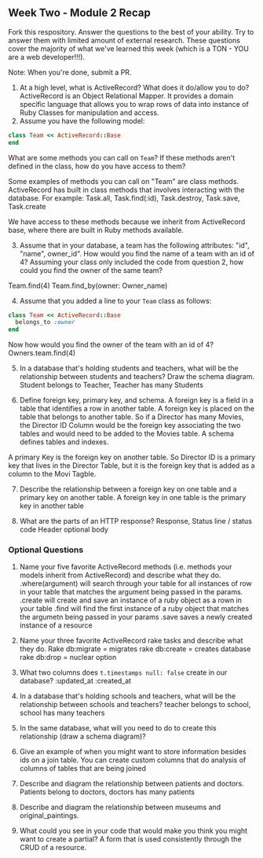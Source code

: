 ## Week Two - Module 2 Recap

Fork this respository. Answer the questions to the best of your ability. Try to answer them with limited amount of external research. These questions cover the majority of what we've learned this week (which is a TON - YOU are a web developer!!!).

Note: When you're done, submit a PR.

1. At a high level, what is ActiveRecord? What does it do/allow you to do?
  ActiveRecord is an Object Relational Mapper. It provides a domain specific language that allows you to wrap rows of data into instance of Ruby Classes for manipulation and access.
2. Assume you have the following model:

```ruby
class Team << ActiveRecord::Base
end
```

What are some methods you can call on `Team`? If these methods aren't defined in the class, how do you have access to them?

  Some examples of methods you can call on "Team" are class methods. ActiveRecord has built in class methods that involves interacting with the database. For example: Task.all, Task.find(:id), Task.destroy, Task.save, Task.create

  We have access to these methods because we inherit from ActiveRecord base, where there are built in Ruby methods available.

3. Assume that in your database, a team has the following attributes: "id", "name", owner_id". How would you find the name of a team with an id of 4? Assuming your class only included the code from question 2, how could you find the owner of the same team?

Team.find(4)
Team.find_by(owner: Owner_name)


4. Assume that you added a line to your `Team` class as follows:

```ruby
class Team << ActiveRecord::Base
  belongs_to :owner
end
```

Now how would you find the owner of the team with an id of 4?
Owners.team.find(4)

5. In a database that's holding students and teachers, what will be the relationship between students and teachers? Draw the schema diagram.
Student belongs to Teacher, Teacher has many Students

6. Define foreign key, primary key, and schema.
A foreign key is a field in a table that identifies a row in another table. A foreign key is placed on the table that belongs to another table. So if a Director has many Movies, the Director ID Column would be the foreign key associating the two tables and would need to be added to the Movies table.  A schema defines tables and indexes.

A primary Key is the foreign key on another table. So Director ID is a primary  key that lives in the Director Table, but it is the foreign key that is added as a column to the Movi Tagble.

7. Describe the relationship between a foreign key on one table and a primary key on another table. A foreign key in one table is the primary key in another table

8. What are the parts of an HTTP response?
Response,
Status line / status code
Header
optional body


### Optional Questions

1. Name your five favorite ActiveRecord methods (i.e. methods your models inherit from ActiveRecord) and describe what they do.
  .where(argument) will search through your table for all instances of row in your table that matches the argument being passed in the params.
  .create will create and save an instance of a ruby object as a rown in your table
  .find will find the first instance of a ruby object that matches the argumetn being passed in your params
  .save saves a newly created instance of a resource

2. Name your three favorite ActiveRecord rake tasks and describe what they do.
Rake db:migrate = migrates
rake db:create = creates database
rake db:drop = nuclear option
3. What two columns does `t.timestamps null: false` create in our database?
:updated_at :created_at
4. In a database that's holding schools and teachers, what will be the relationship between schools and teachers? teacher belongs to school, school has many teachers
5. In the same database, what will you need to do to create this relationship (draw a schema diagram)?
6. Give an example of when you might want to store information besides ids on a join table.
You can create custom columns that do analysis of columns of tables that are being joined
7. Describe and diagram the relationship between patients and doctors.
Patients belong to doctors, doctors has many patients
8. Describe and diagram the relationship between museums and original_paintings.
9. What could you see in your code that would make you think you might want to create a partial?
A form that is used consistently through the CRUD of a resource.
